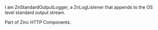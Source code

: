 I am ZnStandardOutputLogger, a ZnLogListener that appends to the OS level standard output stream.Part of Zinc HTTP Components.